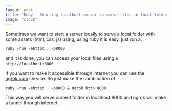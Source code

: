 ```yaml
---
layout: post
title: "Ruby - Starting localhost server to serve files in local folder"
image: "clock"
---
```


Sometimes we want to start a server locally to serve a local folder with some assets (html, css, js) using,
using ruby it is easy, just run a:

```shell
ruby -run -ehttpd . -p8000
```

and it is done, you can access your local files using a `http://localhost:8000`.

If you want to make it accessible through internet you can use the [ngrok.com](https://ngrok.com) service.
So just make the combination of

```shell
ruby -run -ehttpd . -p8000 & ngrok http 8000
```

This way you will serve current folder in localhost:8000 and ngrok will make a tunnel through internet.
